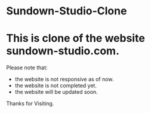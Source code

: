 # Sundown-Studio-Clone
# This is clone of the website sundown-studio.com.
Please note that:
- the website is not responsive as of now.
- the website is not completed yet.
- the website will be updated soon.

Thanks for Visiting.
